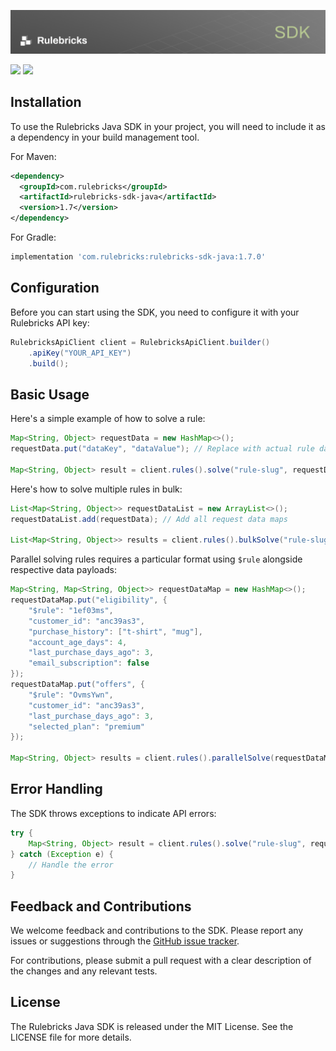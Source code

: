 ![Banner](banner.png)

<p>
    <a href="https://search.maven.org/artifact/com.rulebricks/rulebricks-sdk-java" alt="Maven Central">
        <img src="https://img.shields.io/maven-central/v/com.rulebricks/rulebricks-sdk-java" /></a>
    <a href="https://github.com/rulebricks/java-sdk" alt="License">
        <img src="https://img.shields.io/github/license/rulebricks/java-sdk" /></a>
</p>

## Installation

To use the Rulebricks Java SDK in your project, you will need to include it as a dependency in your build management tool.

For Maven:

```xml
<dependency>
  <groupId>com.rulebricks</groupId>
  <artifactId>rulebricks-sdk-java</artifactId>
  <version>1.7</version>
</dependency>
```

For Gradle:

```groovy
implementation 'com.rulebricks:rulebricks-sdk-java:1.7.0'
```

## Configuration

Before you can start using the SDK, you need to configure it with your Rulebricks API key:

```java
RulebricksApiClient client = RulebricksApiClient.builder()
    .apiKey("YOUR_API_KEY")
    .build();
```

## Basic Usage

Here's a simple example of how to solve a rule:

```java
Map<String, Object> requestData = new HashMap<>();
requestData.put("dataKey", "dataValue"); // Replace with actual rule data keys and values

Map<String, Object> result = client.rules().solve("rule-slug", requestData);
```

Here's how to solve multiple rules in bulk:

```java
List<Map<String, Object>> requestDataList = new ArrayList<>();
requestDataList.add(requestData); // Add all request data maps

List<Map<String, Object>> results = client.rules().bulkSolve("rule-slug", requestDataList);
```

Parallel solving rules requires a particular format using `$rule` alongside respective data payloads:

```java
Map<String, Map<String, Object>> requestDataMap = new HashMap<>();
requestDataMap.put("eligibility", {
    "$rule": "1ef03ms",
    "customer_id": "anc39as3",
    "purchase_history": ["t-shirt", "mug"],
    "account_age_days": 4,
    "last_purchase_days_ago": 3,
    "email_subscription": false
});
requestDataMap.put("offers", {
    "$rule": "OvmsYwn",
    "customer_id": "anc39as3",
    "last_purchase_days_ago": 3,
    "selected_plan": "premium"
});

Map<String, Object> results = client.rules().parallelSolve(requestDataMap);
```

## Error Handling

The SDK throws exceptions to indicate API errors:

```java
try {
    Map<String, Object> result = client.rules().solve("rule-slug", requestData);
} catch (Exception e) {
    // Handle the error
}
```

## Feedback and Contributions

We welcome feedback and contributions to the SDK. Please report any issues or suggestions through the [GitHub issue tracker](https://github.com/rulebricks/java-sdk/issues).

For contributions, please submit a pull request with a clear description of the changes and any relevant tests.

## License

The Rulebricks Java SDK is released under the MIT License. See the LICENSE file for more details.
